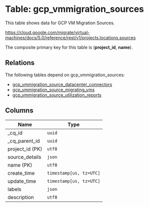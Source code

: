 # Table: gcp_vmmigration_sources

This table shows data for GCP VM Migration Sources.

https://cloud.google.com/migrate/virtual-machines/docs/5.0/reference/rest/v1/projects.locations.sources

The composite primary key for this table is (**project_id**, **name**).

## Relations

The following tables depend on gcp_vmmigration_sources:
  - [gcp_vmmigration_source_datacenter_connectors](gcp_vmmigration_source_datacenter_connectors)
  - [gcp_vmmigration_source_migrating_vms](gcp_vmmigration_source_migrating_vms)
  - [gcp_vmmigration_source_utilization_reports](gcp_vmmigration_source_utilization_reports)

## Columns

| Name          | Type          |
| ------------- | ------------- |
|_cq_id|`uuid`|
|_cq_parent_id|`uuid`|
|project_id (PK)|`utf8`|
|source_details|`json`|
|name (PK)|`utf8`|
|create_time|`timestamp[us, tz=UTC]`|
|update_time|`timestamp[us, tz=UTC]`|
|labels|`json`|
|description|`utf8`|